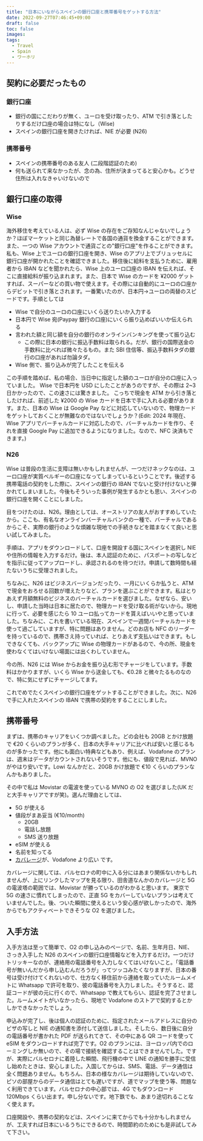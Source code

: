 ```yaml
---
title: "日本にいながらスペインの銀行口座と携帯番号をゲットする方法"
date: 2022-09-27T07:46:45+09:00
draft: false
toc: false
images:
tags:
  - Travel
  - Spain
  - ワーホリ
---
```


## 契約に必要だったもの

### 銀行口座

- 銀行の国にこだわりが無く、ユーロを受け取ったり、ATM で引き落としたりするだけ口座の場合は特になし（Wise)
- スペインの銀行口座を開きたければ、NIE が必要 (N26)

### 携帯番号

- スペインの携帯番号のある友人 (二段階認証のため)
- 何も送られて来なかったが、念の為、住所が決まってると安心かも。どうせ住所は入れなきゃいけないので

## 銀行口座の取得

### Wise

海外移住を考えている人は、必ず Wise の存在をご存知なんじゃないでしょうか？ほぼマーケットと同じ為替レートで各国の通貨を換金することができます。また、一つの Wise アカウントで通貨ごとの"銀行口座"を作ることができます。私も、Wise 上でユーロの銀行口座を開き、Wise のアプリ上でブリュッセルに銀行口座が開かれたことを確認できました。移住後に給料を支払うために、雇用者から IBAN などを聞かれたら、Wise 上のユーロ口座の IBAN を伝えれば、そこに直接給料が振り込まれます。また、日本で Wise のカードを ¥2000 ゲットすれば、スーパーなどの買い物で使えます。その際には自動的にユーロの口座からデビットで引き落とされます。一番驚いたのが、日本円->ユーロの両替のスピードです。手順としては

- Wise で自分のユーロの口座にいくら送りたいか入力する
- 日本円で Wise 宛(Paypay 銀行の口座)にいくら振り込めばいいか伝えられる
- 言われた額と同じ額を自分の銀行のオンラインバンキングを使って振り込む
  - この際に日本の銀行に振込手数料は取られる。だが、銀行の国際送金の手数料に比べれば微々たるもの。また SBI 住信等、振込手数料タダの銀行の口座があれば勿論タダ。
- Wise 側で、振り込みが完了したことを伝える

この手順を踏めば、私の場合、当日中に指定した額のユーロが自分の口座に入っていました。 Wise で日本円を USD にしたことがあうのですが、その際は 2~3 日かかったので、この速さには驚きました。
こっちで現金を ATM から引き落としたければ、前述した ¥2000 の Wise カードを日本で手に入れる必要があります。また、日本の Wise は Google Pay などに対応していないので、物理カードをゲットしておくことが無難なのではないでしょうか？(Edit: 2024 年現在、Wise アプリでバーチャルカードに対応したので、バーチャルカードを作り、それを直接 Google Pay に追加できるようになりました。なので、NFC 決済もできます。)

### N26

Wise は普段の生活に支障は無いかもしれませんが、一つだけネックなのは、ユーロ口座が実質ベルギーの口座になってしまっているということです。後述する携帯電話の契約をした際に、スペインの銀行の IBAN でないと受け付けないと弾かれてしまいました。今後もそういった事例が発生するかとも思い、スペインの銀行口座を開くことにしました。

目をつけたのは、N26。理由としては、オーストリアの友人がおすすめしていたから。ここも、有名なオンラインバーチャルバンクの一種で、バーチャルであるからこそ、実際の銀行のような煩雑な現地での手続きなどを踏まなくて良いと思い試してみました。

手順は、アプリをダウンロードして、口座を開設する国にスペインを選択し NIE や住所の情報を入力するだけ。後は、本人認証のために、パスポートの写しなどを指示に従ってアップロードし、承認されるのを待つだけ。申請して数時間も経たないうちに受理されました。

ちなみに、N26 はビジネスバージョンだったり、一月にいくらか払うと、ATM で現金をおろせる回数が増えたりなど、プランを選ぶことができます。私はとりあえず月額無料のビジネスのバーチャルカードを選びました。なぜなら、安いし、申請した当時は日本に居たので、物理カードを受け取る術がないから。現地に行って、必要を感じたら 10 ユーロ払ってカードを貰えばいいやと思っていました。ちなみに、これを書いている現在、スペインで一週間バーチャルカードを使って過ごしていますが、特に問題はありません。どのお店も NFC のリーダーを持っているので、携帯さえ持っていれば、とりあえず支払いはできます。もしできなくても、バックアップに Wise の物理カードがあるので、今の所、現金を使わなくてはいけない場面には出くわしていません。

今の所、N26 には Wise からお金を振り込む形でチャージをしています。手数料はかかりますが、いくら Wise から送金しても、€0.28 と微々たるものなので、特に気にせずにチャージしてます。

これでめでたくスペインの銀行口座をゲットすることができました。次に、N26 で手に入れたスペインの IBAN で携帯の契約をすることにしました。

## 携帯番号

まずは、携帯のキャリアをいくつか調べました。どの会社も 20GB とかけ放題で €20 くらいのプランが多く、日本の大手キャリアに比べれば安いと感じるものが多かったです。他にも面白い特典などもあり、例えば、Vodafone のプランは、週末はデータがカウントされないそうです。他にも、値段で見れば、MVNO がやはり安いです。Lowi なんかだと、20GB かけ放題で €10 くらいのプランなんかもありました。

その中で私は Movistar の電波を使っている MVNO の O2 を選びました(UK だと大手キャリアですが笑)。選んだ理由としては、

- 5G が使える
- 値段がまあ妥当 (€10/month)
  - 20GB
  - 電話し放題
  - SMS 送り放題
- eSIM が使える
- 名前を知ってる
- [カバレージ](https://www.nperf.com/en/map/ES/-/168910.Movistar-Movil/signal/?ll=39.143907559644944&lg=-1.813774108886719&zoom=6)が、Vodafone より広い
  です。

カバレージに関しては、バルセロナの町中に入る分にはあまり関係ないかもしれませんが、上にリンクしたマップを見る限り、田舎道なんかのカバレージと 5G の電波塔の範囲では、Movistar が勝っているのがわかると思います。
東京で 5G の速さに慣れてしまったので、正直 5G をカバーしていないプランは考えていませんでした。後、ついた瞬間に使えるという安心感が欲しかったので、海外からでもアクティベートできそうな O2 を選びました。

## 入手方法

入手方法は至って簡単で、O2 の申し込みのページで、名前、生年月日、NIE、さっき入手した N26 のスペインの銀行口座情報などを入力するだけ。一つだけトリッキーなのが、連絡用の電話番号を入力しなくてはいけないこと。「電話番号が無いんだから申し込むんだろうが」ってツッコみたくなりますが、日本の番号は受け付けてくれないので、仕方なく移住前から連絡を取っていたルームメイトに Whatsapp で許可を取り、彼の電話番号を入力しました。そうすると、認証コードが彼の元に行くので、Whatsapp で教えてもらい、認証を完了させました。ルームメイトがいなかったら、現地で Vodafone のストアで契約するとかしかできなかったでしょう。

申込みが完了し、後は個人の認証のために、指定されたメールアドレスに自分のビザの写しと NIE の通知書を添付して送信しました。そしたら、数日後に自分の電話番号が書かれた PDF が送られてきて、その中にある QR コードを使って eSIM をダウンロードすれば完了です。O2 のプランには、ヨーロッパ内でのローミングしか無いので、その場で接続を確認することはできませんでした。ですが、実際にバルセロナに着陸した瞬間、飛行機の中で LINE の通知を勝手に受信し始めたときは、安心しました。入国してからは、SMS、電話、データ通信は全く問題ありません。もちろん、日本の様なカバレージは期待していないので、ピソの部屋からのデータ通信はとても遅いですが、道でマップを使う等、問題なく利用できています。バルセロナの中心部では、4G でもダウンロード 120Mbps くらい出ます。申し分ないです。地下鉄でも、あまり途切れることなく使えます。

口座開設や、携帯の契約などは、スペインに来てからでも十分かもしれませんが、工夫すれば日本にいるうちにできるので、時間節約のためにも是非試してみて下さい。
